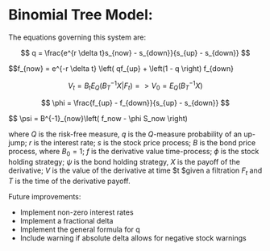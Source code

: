 # Binomial Tree Model:

The equations governing this system are:

$$ q = \frac{e^{r \delta t}s_{now} - s_{down}}{s_{up} - s_{down}} $$

$$f_{now} = e^{-r \delta t} \left( qf_{up} + \left(1 - q \right) f_{down}

$$ V_t = B_t E_Q \left( B_T^{-1}X | F_t \right) => V_0 = E_Q(B_T^{-1}X) $$

$$ \phi = \frac{f_{up} - f_{down}}{s_{up} - s_{down}} $$

$$ \psi = B^{-1}_{now}\left( f_now - \phi S_now \right)

where $Q$ is the risk-free measure, $q$ is the $Q$-measure probability of an up-jump; $r$ is the interest rate;
$s$ is the stock price process; $B$ is the bond price process, where $B_0 = 1$; $f$ is the derivative 
value time-process; $\phi$ is the stock holding strategy; $\psi$ is the bond holding strategy, $X$ is the payoff of
the derivative; $V$ is the value of the derivative at time $t $given a filtration $F_t$ and $T$ is the time of
the derivative payoff.

Future improvements:
- Implement non-zero interest rates
- Implement a fractional delta
- Implement the general formula for q
- Include warning if absolute delta allows for negative stock warnings